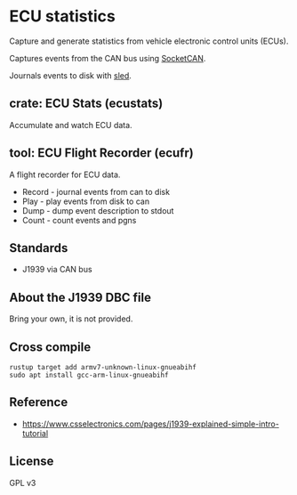 ECU statistics
===

Capture and generate statistics from vehicle electronic control units (ECUs).

Captures events from the CAN bus using [SocketCAN](https://docs.kernel.org/networking/can.html).

Journals events to disk with [sled](https://github.com/spacejam/sled).

## crate: ECU Stats (ecustats)

Accumulate and watch ECU data.

## tool: ECU Flight Recorder (ecufr)

A flight recorder for ECU data.

- Record - journal events from can to disk
- Play   - play events from disk to can
- Dump   - dump event description to stdout
- Count  - count events and pgns

## Standards

- J1939 via CAN bus

## About the J1939 DBC file

Bring your own, it is not provided.

## Cross compile

```
rustup target add armv7-unknown-linux-gnueabihf
sudo apt install gcc-arm-linux-gnueabihf
```

## Reference
- https://www.csselectronics.com/pages/j1939-explained-simple-intro-tutorial

## License

GPL v3
